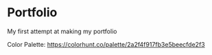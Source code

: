 # Portfolio
My first attempt at making my portfolio

Color Palette:
https://colorhunt.co/palette/2a2f4f917fb3e5beecfde2f3
